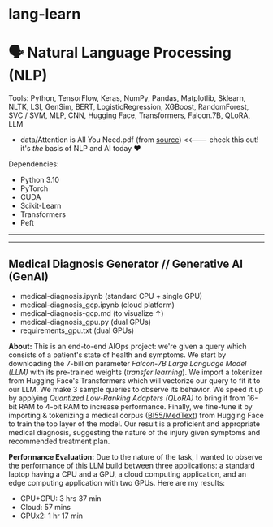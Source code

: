 # lang-learn

# 🗣️ Natural Language Processing (NLP)
Tools: Python, TensorFlow, Keras, NumPy, Pandas, Matplotlib, Sklearn, NLTK, LSI, GenSim, BERT, LogisticRegression, XGBoost, RandomForest, SVC / SVM, MLP, CNN, Hugging Face, Transformers, Falcon.7B, QLoRA, LLM
- data/Attention is All You Need.pdf (from [source](https://arxiv.org/abs/1706.03762)) <<--- check this out! it's _the_ basis of NLP and AI today ♥

Dependencies:
- Python 3.10
- PyTorch
- CUDA
- Scikit-Learn
- Transformers
- Peft

---  
---  

## Medical Diagnosis Generator // Generative AI (GenAI)
- medical-diagnosis.ipynb (standard CPU + single GPU)
- medical-diagnosis_gcp.ipynb (cloud platform)
- medical-diagnosis-gcp.md (to visualize ↑)
- medical-diagnosis_gpu.py (dual GPUs)
- requirements_gpu.txt (dual GPUs)

**About:** This is an end-to-end AIOps project: we're given a query which consists of a patient's state of health and symptoms. We start by downloading the 7-billion parameter _Falcon-7B_ *Large Language Model (LLM)* with its pre-trained weights (*transfer learning*). We import a tokenizer from Hugging Face's Transformers which will vectorize our query to fit it to our LLM. We make 3 sample queries to observe its behavior. We speed it up by applying *Quantized Low-Ranking Adapters (QLoRA)* to bring it from 16-bit RAM to 4-bit RAM to increase performance. Finally, we fine-tune it by importing & tokenizing a medical corpus ([BI55/MedText](https://huggingface.co/datasets/BI55/MedText)) from Hugging Face to train the top layer of the model. Our result is a proficient and appropriate medical diagnosis, suggesting the nature of the injury given symptoms and recommended treatment plan.

**Performance Evaluation:** Due to the nature of the task, I wanted to observe the performance of this LLM build between three applications: a standard laptop having a CPU and a GPU, a cloud computing application, and an edge computing application with two GPUs. Here are my results:
- CPU+GPU: 3 hrs 37 min
- Cloud: 57 mins
- GPUx2: 1 hr 17 min
